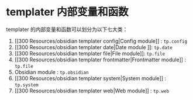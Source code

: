 

# templater 内部变量和函数
templater 的内部变量和函数可以划分为以下七大类：


1. [[300 Resources/obsidian templater config|Config module]] : `tp.config`
2. [[300 Resources/obsidian templater date|Date module ]]: `tp.date`
3. [[300 Resources/obsidian templater file|File module]]: `tp.file`
4. [[300 Resources/obsidian templater frontmatter|Frontmatter module]] : `tp.file`
5. Obsidian module : `tp.obsidian`
6. [[300 Resources/obsidian templater system|System module]] : `tp.system`
7. [[300 Resources/obsidian templater web|Web module]] : `tp.web`
